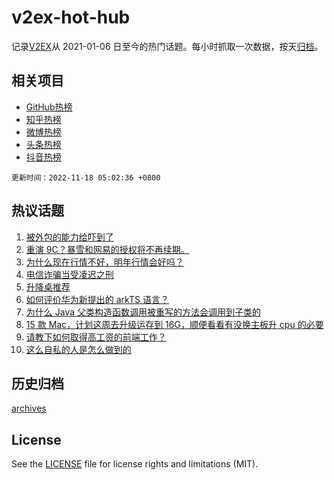 # v2ex-hot-hub

 记录[V2EX](https://www.v2ex.com/)从 2021-01-06 日至今的热门话题。每小时抓取一次数据，按天[归档](archives)。
 
 ## 相关项目

- [GitHub热榜](https://github.com/lonnyzhang423/github-hot-hub)
- [知乎热榜](https://github.com/lonnyzhang423/zhihu-hot-hub)
- [微博热榜](https://github.com/lonnyzhang423/weibo-hot-hub)
- [头条热榜](https://github.com/lonnyzhang423/toutiao-hot-hub)
- [抖音热榜](https://github.com/lonnyzhang423/douyin-hot-hub)


 `更新时间：2022-11-18 05:02:36 +0800`

## 热议话题

1. [被外包的能力给吓到了](https://www.v2ex.com/t/895875)
1. [重演 9C？暴雪和网易的授权将不再续期。](https://www.v2ex.com/t/895884)
1. [为什么现在行情不好，明年行情会好吗？](https://www.v2ex.com/t/895868)
1. [电信诈骗当受凌迟之刑](https://www.v2ex.com/t/895883)
1. [升降桌推荐](https://www.v2ex.com/t/895826)
1. [如何评价华为新提出的 arkTS 语言？](https://www.v2ex.com/t/895887)
1. [为什么 Java 父类构造函数调用被重写的方法会调用到子类的](https://www.v2ex.com/t/895919)
1. [15 款 Mac，计划这周去升级运存到 16G，顺便看看有没换主板升 cpu 的必要](https://www.v2ex.com/t/895846)
1. [请教下如何取得高工资的前端工作？](https://www.v2ex.com/t/895828)
1. [这么自私的人是怎么做到的](https://www.v2ex.com/t/895864)

## 历史归档

[archives](archives)

## License

See the [LICENSE](LICENSE) file for license rights and limitations (MIT).
